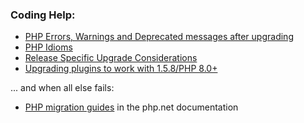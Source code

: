 ### Coding Help: 

- [PHP Errors, Warnings and Deprecated messages after upgrading](/user/upgrading/php_warnings/)
- [PHP Idioms](/dev/code/php_idioms/)
- [Release Specific Upgrade Considerations](/user/upgrading/release_specific_upgrade_considerations/)
- [Upgrading plugins to work with 1.5.8/PHP 8.0+](/dev/plugins/upgrading_to_158/)

... and when all else fails: 
- [PHP migration guides](/dev/plugins/php_updating/) in the php.net documentation
